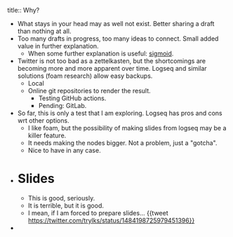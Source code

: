 title:: Why?

- What stays in your head may as well not exist. Better sharing a draft than nothing at all.
- Too many drafts in progress, too many ideas to connect. Small added value in further explanation.
	- When some further explanation is useful: [sigmoid](https://sigmoid.substack.com).
- Twitter is not too bad as a zettelkasten, but the shortcomings are becoming more and more apparent over time. Logseq and similar solutions (foam research) allow easy backups.
	- Local
	- Online git repositories to render the result.
		- Testing GitHub actions.
		- Pending: GitLab.
- So far, this is only a test that I am exploring. Logseq has pros and cons wrt other options.
  * I like foam, but the possibility of making slides from logseq may be a killer feature.
  * It needs making the nodes bigger. Not a problem, just a "gotcha".
  * Nice to have in any case.
- # Slides
  * This is good, seriously.
  * It is terrible, but it is good.
  * I mean, if I am forced to prepare slides...
  {{tweet https://twitter.com/trylks/status/1484198725979451396}}
-